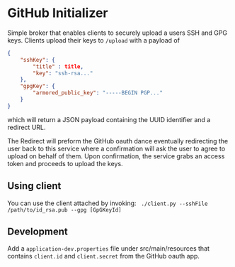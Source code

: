 # GitHub Initializer

Simple broker that enables clients to securely upload a users SSH and GPG keys.
Clients upload their keys to `/upload` with a payload of
```json
{
    "sshKey": {
        "title" : title,
        "key": "ssh-rsa..."
    },
    "gpgKey": {
        "armored_public_key": "-----BEGIN PGP..."
    }
}
```
which will return a JSON payload containing the UUID identifier and a redirect URL.

The Redirect will preform the GitHub oauth dance eventually redirecting the user back to this service
where a confirmation will ask the user to agree to upload on behalf of them. Upon confirmation, the service
grabs an access token and proceeds to upload the keys.


## Using client

You can use the client attached by invoking:
` ./client.py --sshFile /path/to/id_rsa.pub --gpg [GpGKeyId]`

## Development

Add a `application-dev.properties` file under src/main/resources that contains
`client.id` and `client.secret` from the GitHub oauth app.